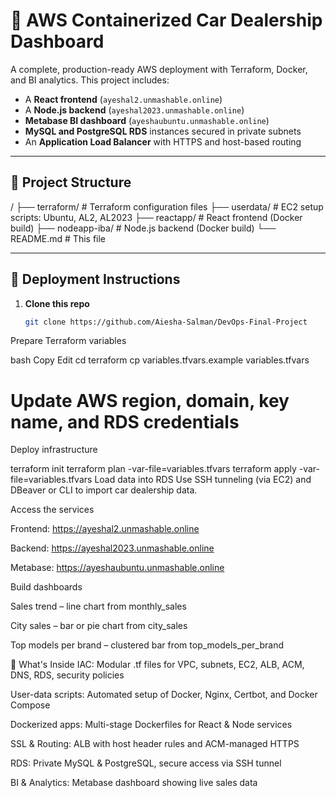 # 🚗 AWS Containerized Car Dealership Dashboard

A complete, production-ready AWS deployment with Terraform, Docker, and BI analytics. This project includes:

- A **React frontend** (`ayeshal2.unmashable.online`)
- A **Node.js backend** (`ayeshal2023.unmashable.online`)
- **Metabase BI dashboard** (`ayeshaubuntu.unmashable.online`)
- **MySQL and PostgreSQL RDS** instances secured in private subnets
- An **Application Load Balancer** with HTTPS and host-based routing

---

## 📂 Project Structure

/
├── terraform/ # Terraform configuration files
├── userdata/ # EC2 setup scripts: Ubuntu, AL2, AL2023
├── reactapp/ # React frontend (Docker build)
├── nodeapp-iba/ # Node.js backend (Docker build)
└── README.md # This file



---

## 🔧 Deployment Instructions

1. **Clone this repo**  
   ```bash
   git clone https://github.com/Aiesha-Salman/DevOps-Final-Project
Prepare Terraform variables

bash
Copy
Edit
cd terraform
cp variables.tfvars.example variables.tfvars
# Update AWS region, domain, key name, and RDS credentials
Deploy infrastructure


terraform init
terraform plan -var-file=variables.tfvars
terraform apply -var-file=variables.tfvars
Load data into RDS
Use SSH tunneling (via EC2) and DBeaver or CLI to import car dealership data.

Access the services

Frontend: https://ayeshal2.unmashable.online

Backend: https://ayeshal2023.unmashable.online

Metabase: https://ayeshaubuntu.unmashable.online

Build dashboards

Sales trend – line chart from monthly_sales

City sales – bar or pie chart from city_sales

Top models per brand – clustered bar from top_models_per_brand

🚀 What's Inside
IAC: Modular .tf files for VPC, subnets, EC2, ALB, ACM, DNS, RDS, security policies

User-data scripts: Automated setup of Docker, Nginx, Certbot, and Docker Compose

Dockerized apps: Multi-stage Dockerfiles for React & Node services

SSL & Routing: ALB with host header rules and ACM-managed HTTPS

RDS: Private MySQL & PostgreSQL, secure access via SSH tunnel

BI & Analytics: Metabase dashboard showing live sales data

